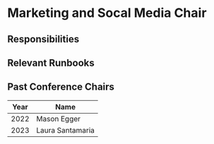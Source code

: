 # Marketing and Socal Media Chair

## Responsibilities

## Relevant Runbooks

## Past Conference Chairs

Year | Name 
---- | ---- 
2022 | Mason Egger
2023 | Laura Santamaria 